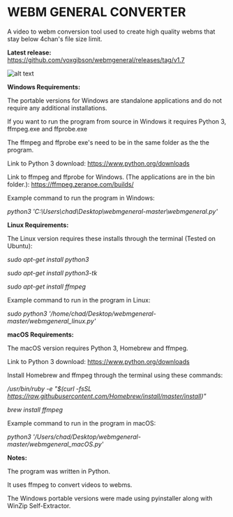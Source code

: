 # WEBM GENERAL CONVERTER
A video to webm conversion tool used to create high quality webms that stay below 4chan's file size limit.

**Latest release:** https://github.com/voxgibson/webmgeneral/releases/tag/v1.7

![alt text](https://i.imgur.com/fH2DgH0.png)

**Windows Requirements:** 

The portable versions for Windows are standalone applications and do not require any additional installations.

If you want to run the program from source in Windows it requires Python 3, ffmpeg.exe and ffprobe.exe

The ffmpeg and ffprobe exe's need to be in the same folder as the the program.

Link to Python 3 download: https://www.python.org/downloads

Link to ffmpeg and ffprobe for Windows. (The applications are in the bin folder.): https://ffmpeg.zeranoe.com/builds/

Example command to run the program in Windows:

*python3 'C:\Users\chad\Desktop\webmgeneral-master\webmgeneral.py'*

**Linux Requirements:**

The Linux version requires these installs through the terminal (Tested on Ubuntu):

*sudo apt-get install python3*

*sudo apt-get install python3-tk*

*sudo apt-get install ffmpeg*

Example command to run in the program in Linux:

*sudo python3 '/home/chad/Desktop/webmgeneral-master/webmgeneral_linux.py'*

**macOS Requirements:** 

The macOS version requires Python 3, Homebrew and ffmpeg.

Link to Python 3 download: https://www.python.org/downloads

Install Homebrew and ffmpeg through the terminal using these commands:

*/usr/bin/ruby -e "$(curl -fsSL https://raw.githubusercontent.com/Homebrew/install/master/install)"*

*brew install ffmpeg*

Example command to run in the program in macOS:

*python3 '/Users/chad/Desktop/webmgeneral-master/webmgeneral_macOS.py'*

**Notes:**

The program was written in Python.

It uses ffmpeg to convert videos to webms.

The Windows portable versions were made using pyinstaller along with WinZip Self-Extractor.

